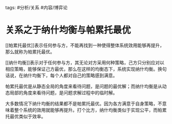 tags: #分析/关系 #内容/博弈论

# 关系之于纳什均衡与帕累托最优

[[帕累托最优]]表示任何参与方，不能再找到一种使得整体系统效用能够再提升，那么就称为帕累托最优。

[[纳什均衡]]表示对于任何参与方，其无论对方采用何种策略，己方只分别应对以相应策略，能够保证己方最优，那么在这样的均衡态下，系统实现纳什均衡。换句话说，在纳什均衡下，每个人都对自己的策略感到满意。

帕累托最优是从静态全局的角度来看待问题，是问题的最优解；而纳什均衡是从动态局部的角度来看待问题，是问题求解过程中的临时解。

大多数情况下纳什均衡的结果都不是帕累托最优。因为各方满意于自身策略，不意味着整个系统的效用就能够再提升。打个比方，纳什均衡类似于实现公平，而帕累托最优类似于效率。